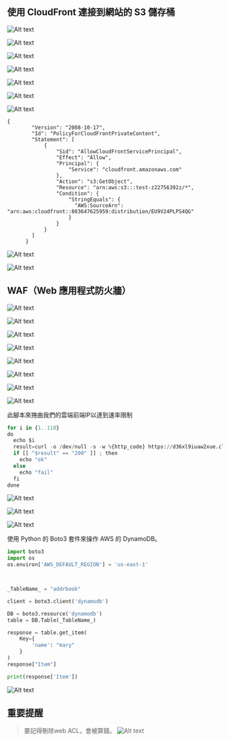 ## 使用 CloudFront 連接到網站的 S3 儲存桶

![Alt text](image.png)

![Alt text](image-1.png)

![Alt text](image-2.png)

![Alt text](image-3.png)

![Alt text](image-4.png)

![Alt text](image-5.png)

![Alt text](image-6.png)

```
{
        "Version": "2008-10-17",
        "Id": "PolicyForCloudFrontPrivateContent",
        "Statement": [
            {
                "Sid": "AllowCloudFrontServicePrincipal",
                "Effect": "Allow",
                "Principal": {
                    "Service": "cloudfront.amazonaws.com"
                },
                "Action": "s3:GetObject",
                "Resource": "arn:aws:s3:::test-z22756392z/*",
                "Condition": {
                    "StringEquals": {
                      "AWS:SourceArn": "arn:aws:cloudfront::803647625959:distribution/EU9V24PLPS4QG"
                    }
                }
            }
        ]
      }
```

![Alt text](image-7.png)

![Alt text](image-8.png)

## WAF（Web 應用程式防火牆）

![Alt text](image-9.png)

![Alt text](image-10.png)

![Alt text](image-11.png)

![Alt text](image-12.png)

![Alt text](image-13.png)

![Alt text](image-14.png)

![Alt text](image-15.png)

![Alt text](image-16.png)

此腳本來捲曲我們的雲端前端IP以達到速率限制

```py
for i in {1..110}
do
  echo $i
  result=curl -o /dev/null -s -w %{http_code} https://d36xl9iuaw2xue.cloudfront.net/
  if [[ "$result" == "200" ]] ; then
    echo "ok"
  else
    echo "fail"
  fi
done
```

![Alt text](image-17.png)

![Alt text](image-18.png)

![Alt text](image-19.png)

使用 Python 的 Boto3 套件來操作 AWS 的 DynamoDB。

```py
import boto3
import os
os.environ['AWS_DEFAULT_REGION'] = 'us-east-1'



_TableName_ = "addrbook"

client = boto3.client('dynamodb')

DB = boto3.resource('dynamodb')
table = DB.Table(_TableName_)

response = table.get_item(
    Key={
        'name': "mary"
    }
)
response["Item"]

print(response['Item'])
```

![Alt text](image-20.png)

## 重要提醒
>要記得刪除web ACL，會被算錢。
![Alt text](image-21.png)